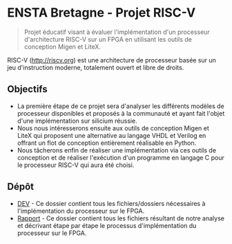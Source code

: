 # ENSTA Bretagne - Projet RISC-V

> Projet éducatif visant à évaluer l'implémentation d'un processeur d'architecture RISC-V sur un FPGA en utilisant les outils de conception Migen et LiteX.

RISC-V (http://riscv.org) est une architecture de processeur basée sur un jeu d'instruction moderne, totalement ouvert et libre de droits.

## Objectifs

- La première étape de ce projet sera d'analyser les différents modèles de processeur disponibles et proposés à la communauté et ayant fait l'objet d'une implémentation sur silicium réussie.
- Nous nous intéresserons ensuite aux outils de conception Migen et LiteX qui proposent une alternative au langage VHDL et Verilog en offrant un flot de conception entièrement réalisable en Python.
- Nous tâcherons enfin de réaliser une implémentation via ces outils de conception et de réaliser l'exécution d'un programme en langage C pour le processeur RISC-V qui aura été choisi.

## Dépôt

- [DEV](./DEV/) - Ce dossier contient tous les fichiers/dossiers nécessaires  à l'implémentation du processeur sur le FPGA.
- [Rapport](./Rapport/) - Ce dossier contient tous les fichiers résultant de notre analyse et décrivant étape par étape le processus d'implémentation du processeur sur le FPGA.

